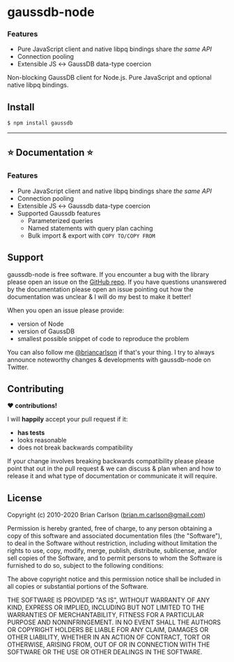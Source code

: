 # gaussdb-node

<!-- ### :star: [Documentation](https://node-gaussdb.com) :star: -->

### Features

- Pure JavaScript client and native libpq bindings share _the same API_
- Connection pooling
- Extensible JS ↔ GaussDB data-type coercion

Non-blocking GaussDB client for Node.js. Pure JavaScript and optional native libpq bindings.

## Install

```sh
$ npm install gaussdb
```

---

## :star: Documentation :star:

### Features

- Pure JavaScript client and native libpq bindings share _the same API_
- Connection pooling
- Extensible JS ↔ Gaussdb data-type coercion
- Supported Gaussdb features
  - Parameterized queries
  - Named statements with query plan caching
  - Bulk import & export with `COPY TO/COPY FROM`


## Support

gaussdb-node is free software. If you encounter a bug with the library please open an issue on the [GitHub repo](https://github.com/HuaweiCloudDeveloper/gaussdb-node). If you have questions unanswered by the documentation please open an issue pointing out how the documentation was unclear & I will do my best to make it better!

When you open an issue please provide:

- version of Node
- version of GaussDB
- smallest possible snippet of code to reproduce the problem

You can also follow me [@briancarlson](https://twitter.com/briancarlson) if that's your thing. I try to always announce noteworthy changes & developments with gaussdb-node on Twitter.

## Contributing

**:heart: contributions!**

I will **happily** accept your pull request if it:

- **has tests**
- looks reasonable
- does not break backwards compatibility

If your change involves breaking backwards compatibility please please point that out in the pull request & we can discuss & plan when and how to release it and what type of documentation or communicate it will require.


## License

Copyright (c) 2010-2020 Brian Carlson (brian.m.carlson@gmail.com)

Permission is hereby granted, free of charge, to any person obtaining a copy
of this software and associated documentation files (the "Software"), to deal
in the Software without restriction, including without limitation the rights
to use, copy, modify, merge, publish, distribute, sublicense, and/or sell
copies of the Software, and to permit persons to whom the Software is
furnished to do so, subject to the following conditions:

The above copyright notice and this permission notice shall be included in
all copies or substantial portions of the Software.

THE SOFTWARE IS PROVIDED "AS IS", WITHOUT WARRANTY OF ANY KIND, EXPRESS OR
IMPLIED, INCLUDING BUT NOT LIMITED TO THE WARRANTIES OF MERCHANTABILITY,
FITNESS FOR A PARTICULAR PURPOSE AND NONINFRINGEMENT. IN NO EVENT SHALL THE
AUTHORS OR COPYRIGHT HOLDERS BE LIABLE FOR ANY CLAIM, DAMAGES OR OTHER
LIABILITY, WHETHER IN AN ACTION OF CONTRACT, TORT OR OTHERWISE, ARISING FROM,
OUT OF OR IN CONNECTION WITH THE SOFTWARE OR THE USE OR OTHER DEALINGS IN
THE SOFTWARE.

